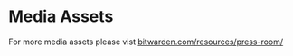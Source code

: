 # Media Assets

For more media assets please vist [bitwarden.com/resources/press-room/](https://bitwarden.com/resources/press-room/)
